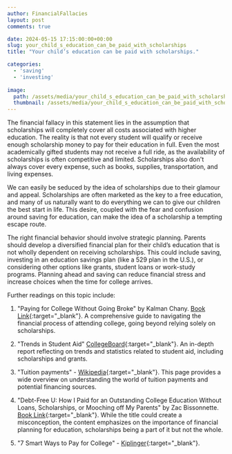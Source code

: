 ```yaml
---
author: FinancialFallacies
layout: post
comments: true

date: 2024-05-15 17:15:00:00+00:00  
slug: your_child_s_education_can_be_paid_with_scholarships
title: "Your child’s education can be paid with scholarships."

categories:
  - 'saving'
  - 'investing'
  
image:
  path: /assets/media/your_child_s_education_can_be_paid_with_scholarships.jpg
  thumbnail: /assets/media/your_child_s_education_can_be_paid_with_scholarships.jpg
---
```


The financial fallacy in this statement lies in the assumption that scholarships will completely cover all costs associated with higher education. The reality is that not every student will qualify or receive enough scholarship money to pay for their education in full. Even the most academically gifted students may not receive a full ride, as the availability of scholarships is often competitive and limited. Scholarships also don't always cover every expense, such as books, supplies, transportation, and living expenses.

We can easily be seduced by the idea of scholarships due to their glamour and appeal. Scholarships are often marketed as the key to a free education, and many of us naturally want to do everything we can to give our children the best start in life. This desire, coupled with the fear and confusion around saving for education, can make the idea of a scholarship a tempting escape route.

The right financial behavior should involve strategic planning. Parents should develop a diversified financial plan for their child’s education that is not wholly dependent on receiving scholarships. This could include saving, investing in an education savings plan (like a 529 plan in the U.S.), or considering other options like grants, student loans or work-study programs. Planning ahead and saving can reduce financial stress and increase choices when the time for college arrives.

Further readings on this topic include:

1. "Paying for College Without Going Broke" by Kalman Chany. [Book Link](https://www.amazon.com/Paying-College-Without-Going-Broke/dp/1524710695/ref=nosim?tag=financialfall-20){:target="_blank"}. A comprehensive guide to navigating the financial process of attending college, going beyond relying solely on scholarships.
   
2. "Trends in Student Aid" [CollegeBoard](https://research.collegeboard.org/trends/student-aid){:target="_blank"}. An in-depth report reflecting on trends and statistics related to student aid, including scholarships and grants.
   
3. "Tuition payments" - [Wikipedia](https://en.wikipedia.org/wiki/Tuition_payments){:target="_blank"}. This page provides a wide overview on understanding the world of tuition payments and potential financing sources.
   
4. "Debt-Free U: How I Paid for an Outstanding College Education Without Loans, Scholarships, or Mooching off My Parents" by Zac Bissonnette. [Book Link](https://www.amazon.com/Debt-Free-Outstanding-Education-Scholarships-Mooching/dp/1591842980/ref=nosim?tag=financialfall-20){:target="_blank"}. While the title could create a misconception, the content emphasizes on the importance of financial planning for education, scholarships being a part of it but not the whole.
   
5. "7 Smart Ways to Pay for College" - [Kiplinger](https://www.kiplinger.com/slideshow/college/t042-s001-7-smart-ways-to-pay-for-college/index.html){:target="_blank"}.